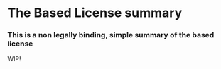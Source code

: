 # The Based License summary
### This is a non legally binding, simple summary of the based license

WIP!
